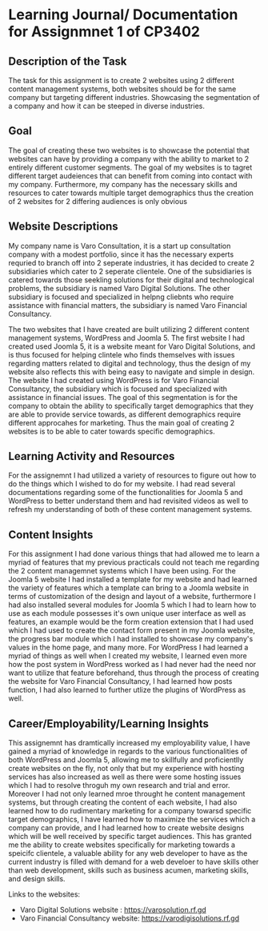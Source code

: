 # Learning Journal/ Documentation for Assignmnet 1 of CP3402

## Description of the Task

The task for this assignment is to create 2 websites using 2 different content management systems, both websites should be for the same company but targeting different industries. Showcasing the segmentation of a company and how it can be steeped in diverse industries.

## Goal
The goal of creating these two websites is to showcase the potential that websites can have by providing a company with the ability to market to 2 entirely different customer segments. The goal of my websites is to tagret different target audeiences that can benefit from coming into contact with my company. Furthermore, my company has the necessary skills and resources to cater towards multiple target demographics thus the creation of 2 websites for 2 differing audiences is only obvious

## Website Descriptions

My company name is Varo Consultation, it is a start up consultation company with a modest portfolio, since it has the necessary experts requried to branch off into 2 seperate industries, it has decided to create 2 subsidiaries which cater to 2 seperate clientele. One of the subsidiaries is catered towards those seekling solutions for their digital and technological problems, the subsidiary is named Varo Digital Solutions. The other subsidiary is focused and specialized in helpng cliebnts who require assistance with financial matters, the subsidiary is named Varo Financial Consultancy.

The two websites that I have created are built utilizing 2 different content management systems, WordPress and Joomla 5. The first website I had created used Joomla 5, it is a website meant for Varo Digital Solutions, and is thus focused for helping clintele who finds themselves with issues regarding matters related to digital and technology, thus the design of my website also reflects this with being easy to navigate and simple in design. The website I had created using WordPress is for Varo Financial Consultancy, the subsidiary which is focused and specialized with assistance in financial issues. The goal of this segmentation is for the company to obtain the ability to specifically target demographics that they are able to provide service towards, as different demographics require different approcahes for marketing. Thus the main goal of creating 2 websites is to be able to cater towards specific demographics.

## Learning Activity and Resources
For the assignemnt I had utilized a variety of resources to figure out how to do the things which I wished to do for my website. I had read several documentations regarding some of the functionalities for Joomla 5 and WordPress to better understand them and had revisited videos as well to refresh my understanding of both of these content management systems.

## Content Insights
For this assignment I had done various things that had allowed me to learn a myriad of features that my previous practicals could not teach me regarding the 2 content managemnet systems which I have been using. For the Joomla 5 website I had installed a template for my website and had learned the variety of features which a template can bring to a Joomla website in terms of customization of the design and layout of a website, furthermore I had also installed several modules for Joomla 5 which I had to learn how to use as each module possesses it's own unique user interface as well as features, an example would be the form creation extension that I had used which I had used to create the contact form present in my Joomla website, the progress bar module which I had installed to showcase my company's values in the home page, and many more. For WordPress I had learned a myriad of things as well when I created my website, I learned even more how the post system in WordPress worked as I had never had the need nor want to utilize that feature beforehand, thus through the process of creating the website for Varo Financial Consultancy, I had learned how posts function, I had also learned to further utlize the plugins of WordPress as well.

## Career/Employability/Learning Insights

This assignemnt has dramtically increased my employability value, I have gained a myriad of knowledge in regards to the various functionalities of both WordPress and Joomla 5, allowing me to skillfully and proficientlly create websites on the fly, not only that but my experience with hosting services has also increased as well as there were some hosting issues which I had to resolve throguh my own research and trial and error. Moreover I had not only learned mroe throught he content management systems, but through creating the content of each website, I had also learned how to do rudimentary marketing for a company towarsd specific target demographics, I have learned how to maximize the services which a company can provide, and I had learned how to create website designs which will be well received by specific target audiences. This has granted me the ability to create websites specifically for marketing towards a speicifc clientele, a valuable ability for any web developer to have as the current industry is filled with demand for a web develoer to have skills other than web development, skills such as business acumen, marketing skills, and design skills.

Links to the websites:
* Varo Digital Solutions website : https://varosolution.rf.gd
* Varo Financial Consultancy website: https://varodigisolutions.rf.gd
